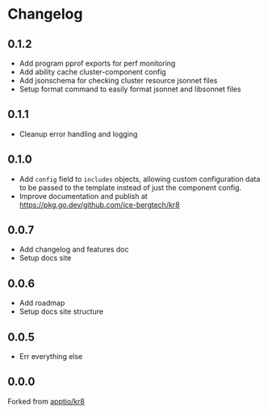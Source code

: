 # Changelog

## 0.1.2

* Add program pprof exports for perf monitoring
* Add ability cache cluster-component config
* Add jsonschema for checking cluster resource jsonnet files
* Setup format command to easily format jsonnet and libsonnet files

## 0.1.1

* Cleanup error handling and logging

## 0.1.0

* Add `config` field to `includes` objects, allowing custom configuration data to be passed to the template instead of just the component config.
* Improve documentation and publish at https://pkg.go.dev/github.com/ice-bergtech/kr8

## 0.0.7

* Add changelog and features doc
* Setup docs site

## 0.0.6

* Add roadmap
* Setup docs site structure

## 0.0.5

* Err everything else

## 0.0.0

Forked from [apptio/kr8](https://github.com/apptio/kr8)
